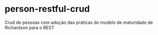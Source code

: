 # person-restful-crud
Crud de pessoas com adoção das práticas do modelo de maturidade de Richardson para o REST

